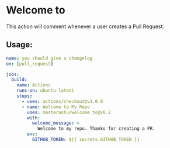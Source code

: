 # Welcome to

This action will comment whenever a user creates a Pull Request.  

## Usage:

```yaml
name: you should give a changelog
on: [pull_request]

jobs:
  build:
    name: Actions
    runs-on: ubuntu-latest
    steps:
      - uses: actions/checkout@v1.0.0
      - name: Welcome to My Repo
        uses: masterashu/welcome_to@v0.2
        with: 
          welcome_message: > 
            Welcome to my repo. Thanks for creating a PR.
        env:
          GITHUB_TOKEN: ${{ secrets.GITHUB_TOKEN }}
```